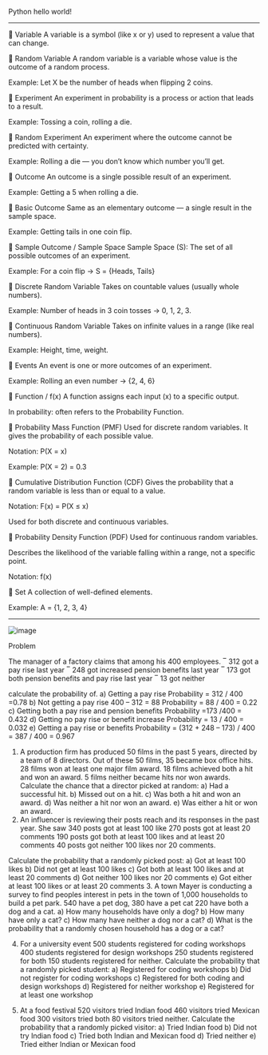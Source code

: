 Python
hello world!

----

🔹 Variable
A variable is a symbol (like x or y) used to represent a value that can change.

🔹 Random Variable
A random variable is a variable whose value is the outcome of a random process.

Example: Let X be the number of heads when flipping 2 coins.

🔹 Experiment
An experiment in probability is a process or action that leads to a result.

Example: Tossing a coin, rolling a die.

🔹 Random Experiment
An experiment where the outcome cannot be predicted with certainty.

Example: Rolling a die — you don’t know which number you’ll get.

🔹 Outcome
An outcome is a single possible result of an experiment.

Example: Getting a 5 when rolling a die.

🔹 Basic Outcome
Same as an elementary outcome — a single result in the sample space.

Example: Getting tails in one coin flip.

🔹 Sample Outcome / Sample Space
Sample Space (S): The set of all possible outcomes of an experiment.

Example: For a coin flip → S = {Heads, Tails}

🔹 Discrete Random Variable
Takes on countable values (usually whole numbers).

Example: Number of heads in 3 coin tosses → 0, 1, 2, 3.

🔹 Continuous Random Variable
Takes on infinite values in a range (like real numbers).

Example: Height, time, weight.

🔹 Events
An event is one or more outcomes of an experiment.

Example: Rolling an even number → {2, 4, 6}

🔹 Function / f(x)
A function assigns each input (x) to a specific output.

In probability: often refers to the Probability Function.

🔹 Probability Mass Function (PMF)
Used for discrete random variables. It gives the probability of each possible value.

Notation: P(X = x)

Example: P(X = 2) = 0.3

🔹 Cumulative Distribution Function (CDF)
Gives the probability that a random variable is less than or equal to a value.

Notation: F(x) = P(X ≤ x)

Used for both discrete and continuous variables.

🔹 Probability Density Function (PDF)
Used for continuous random variables.

Describes the likelihood of the variable falling within a range, not a specific point.

Notation: f(x)

🔹 Set
A collection of well-defined elements.

Example: A = {1, 2, 3, 4}

----

![image](https://github.com/user-attachments/assets/e8ab5b1d-e3aa-4d99-bf1e-840bec76c995)







Problem 

The manager of a factory claims that among his 400 employees.
‾ 312 got a pay rise last year
‾ 248 got increased pension benefits last year
‾ 173 got both pension benefits and pay rise last year
‾ 13 got neither

calculate the probability of.
a)	Getting a pay rise
Probability = 312 / 400 =0.78
b)	Not getting a pay rise
400 – 312 = 88
Probability = 88 / 400 = 0.22
c)	Getting both a pay rise and pension benefits
Probability =173 /400 = 0.432
d)	Getting no pay rise or benefit increase
Probability = 13 / 400 = 0.032
e)	Getting a pay rise or benefits
Probability = (312 + 248 – 173) / 400
= 387 / 400 = 0.967



1.	A production firm has produced 50 films in the past 5 years, directed by a team of 8 directors. Out of these 50 films, 35 became box office hits. 28 films won at least one major film award. 18 films achieved both a hit and won an award. 5 films neither became hits nor won awards.
Calculate the chance that a director picked at random:
a) Had a successful hit.
b) Missed out on a hit.
c) Was both a hit and won an award.
d) Was neither a hit nor won an award.
e) Was either a hit or won an award.
2.	An influencer is reviewing their posts reach and its responses in the past year. She saw 340 posts got at least 100 like 270 posts got at least 20 comments 190 posts got both at least 100 likes and at least 20 comments 40 posts got neither 100 likes nor 20 comments.

Calculate the probability that a randomly picked post:
a) Got at least 100 likes
b) Did not get at least 100 likes
c) Got both at least 100 likes and at least 20 comments
d) Got neither 100 likes nor 20 comments
e) Got either at least 100 likes or at least 20 comments
3.	A town Mayer is conducting a survey to find peoples interest in pets in the town of 1,000 households to build a pet park. 540 have a pet dog, 380 have a pet cat 220 have both a dog and a cat.
a) How many households have only a dog?
b) How many have only a cat?
c) How many have neither a dog nor a cat?
d) What is the probability that a randomly chosen household has a dog or a cat?

4.	For a university event 500 students registered for coding workshops 400 students registered for design workshops 250 students registered for both 150 students registered for neither.
Calculate the probability that a randomly picked student:
a) Registered for coding workshops
b) Did not register for coding workshops
c) Registered for both coding and design workshops
d) Registered for neither workshop
e) Registered for at least one workshop


5.	At a food festival 520 visitors tried Indian food 460 visitors tried Mexican food 300 visitors tried both 80 visitors tried neither.
Calculate the probability that a randomly picked visitor:
a) Tried Indian food
b) Did not try Indian food
c) Tried both Indian and Mexican food
d) Tried neither
e) Tried either Indian or Mexican food
